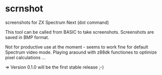 # scrnshot
screenshots for ZX Spectrum Next (dot command)

This tool can be called from BASIC to take screenshots. Screenshots are saved in BMP format.

Not for productive use at the moment - seems to work fine for default Spectrum video mode. Playing araound with z88dk functiones to optimize pixel calculations ...

=> Version 0.1.0 will be the first stable release ;-)
